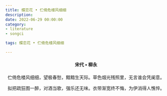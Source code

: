 ```yaml
---
title: 蝶恋花 • 伫倚危楼风细细
description:
date: 2022-06-29 00:00:00
category:
- literature
- songci

tags: 蝶恋花 • 伫倚危楼风细细

---
```


<div id="poem-author">
    宋代 • 柳永
</div>
<div id="poem-body">
<p class="poem-paragraph">伫倚危楼风细细，望极春愁，黯黯生天际。草色烟光残照里，无言谁会凭阑意。</p>
<p class="poem-paragraph">拟把疏狂图一醉，对酒当歌，强乐还无味。衣带渐宽终不悔，为伊消得人憔悴。</p>

</div>

<style>

#poem-author {
    width: 100%;
    text-align: center;
    margin: 20px 0;
    font-weight: bold;
}
#poem-body {
    width: 100%;
    text-align: center;
}
.poem-paragraph {
    font-family: "仿宋"
}

</style>